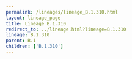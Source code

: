 ```yaml
---
permalink: /lineages/lineage_B.1.310.html
layout: lineage_page
title: Lineage B.1.310
redirect_to: ../lineage.html?lineage=B.1.310
lineage: B.1.310
parent: B.1
children: ['B.1.310']
---
```

